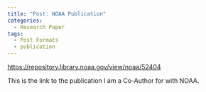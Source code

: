 ```yaml
---
title: "Post: NOAA Publication"
categories:
  - Research Paper
tags:
  - Post Formats
  - publication
---
```


https://repository.library.noaa.gov/view/noaa/52404

This is the link to the publication I am a Co-Author for with NOAA.

